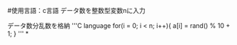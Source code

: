 #使用言語：c言語
データ数を整数型変数nに入力

データ数分乱数を格納
'''C language
for(i = 0; i < n; i++){
        a[i] = rand() % 10 + 1;
    }
'''
*
